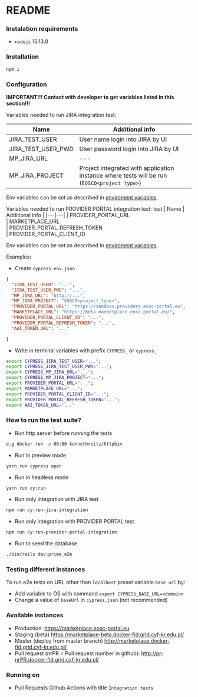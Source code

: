 # README

### Instalation requirements
- `nodejs` 16.13.0

### Installation
```bash
npm i
```

### Configuration
**IMPORTANT!!!  Contact with developer to get variables listed in this section!!!**

Variables needed to run JIRA integration test:

| Name | Additional info |
|---|---|
| JIRA_TEST_USER        | User name login into JIRA by UI |
| JIRA_TEST_USER_PWD    | User password login into JIRA by UI  |
| MP_JIRA_URL           | --- |
| MP_JIRA_PROJECT       | Project integrated with application instance where tests will be run (`EOSCO<project type>`) | 

Env variables can be set as described in [enviroment variables](https://docs.cypress.io/guides/guides/environment-variables#Option-1-configuration-file).

Variables needed to run PROVIDER PORTAL integration test:
test
| Name | Additional info |
|---|---|
| PROVIDER_PORTAL_URL        
| MARKETPLACE_URL   
| PROVIDER_PORTAL_REFRESH_TOKEN         
| PROVIDER_PORTAL_CLIENT_ID  

Env variables can be set as described in [enviroment variables](https://docs.cypress.io/guides/guides/environment-variables#Option-1-configuration-file).

Examples:
- Create `cypress.env.json`
```json
{
  "JIRA_TEST_USER": "...",
  "JIRA_TEST_USER_PWD": "...",
  "MP_JIRA_URL": "http://...",
  "MP_JIRA_PROJECT": "EOSCO<project_type>",
  "PROVIDER_PORTAL_URL": "https://sandbox.providers.eosc-portal.eu",
  "MARKETPLACE_URL": "https://beta.marketplace.eosc-portal.eu/", 
  "PROVIDER_PORTAL_CLIENT_ID": "...",
  "PROVIDER_PORTAL_REFRESH_TOKEN": "...",
  "AAI_TOKEN_URL": "..."

}
```
- Write in terminal variables with prefix `CYPRESS_` or `cypress_`
```bash
export CYPRESS_JIRA_TEST_USER="...";
export CYPRESS_JIRA_TEST_USER_PWD="...";
export CYPRESS_MP_JIRA_URL="...";
export CYPRESS_MP_JIRA_PROJECT="...";
export PROVIDER_PORTAL_URL="...";
export MARKETPLACE_URL="...";
export PROVIDER_PORTAL_CLIENT_ID="...";
export PROVIDER_PORTAL_REFRESH_TOKEN="...";
export AAI_TOKEN_URL="..."
```

### How to run the test suite?

- Run http server before running the tests
```bash
e.g docker run -p 80:80 kennethreitz/httpbin
```
- Run in preview mode
```bash
yarn run cypress open
```
- Run in headless mode
```bash
yarn run cy:run
```
- Run only integration with JIRA test
```bash
npm run cy:run-jira-integration
```
- Run only integration with PROVIDER PORTAL test
```bash
npm run cy:run-provider-portal-integration
```
- Run to seed the database
```bash
./bin/rails dev:prime_e2e
```


### Testing different instances
To run e2e tests on URL other than `localhost` preset variable `base url` by:
- Add variable to OS with command `export CYPRESS_BASE_URL=<domain>`
- Change a value of `baseUrl` in `cypress.json` (not recommended)

### Available instances
- Production: https://marketplace.eosc-portal.eu
- Staging (beta) https://marketplace-beta.docker-fid.grid.cyf-kr.edu.pl/
- Master (deploy from master branch) http://marketplace.docker-fid.grid.cyf-kr.edu.pl/
- Pull request (nrPR = Pull request number in github): http://pr-nrPR.docker-fid.grid.cyf-kr.edu.pl/

### Running on
- Pull Requests Github Actions with title `Integration tests`